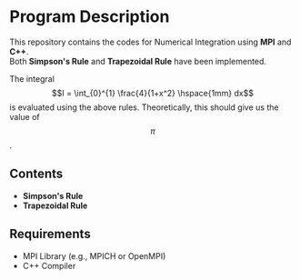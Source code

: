 # Program Description

This repository contains the codes for Numerical Integration using **MPI** and **C++**.  
Both **Simpson's Rule** and **Trapezoidal Rule** have been implemented.

The integral  
$$I = \int_{0}^{1} \frac{4}{1+x^2} \hspace{1mm} dx$$
is evaluated using the above rules. Theoretically, this should give us the value of $${\pi} $$ .

## Contents

- **Simpson's Rule**
- **Trapezoidal Rule**

## Requirements

- MPI Library (e.g., MPICH or OpenMPI)
- C++ Compiler

